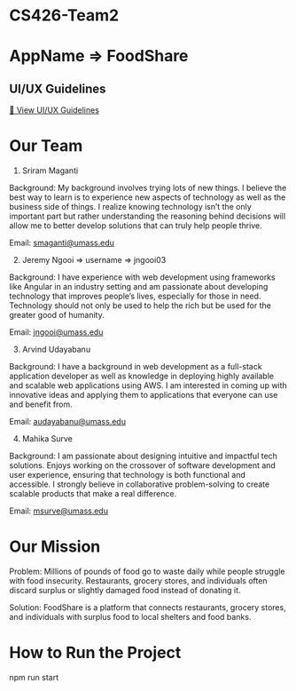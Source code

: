 # CS426-Team2

# AppName => FoodShare

## UI/UX Guidelines  
[📄 View UI/UX Guidelines](UX_DESIGN_STYLE_GUIDELINES.md)  

# Our Team

1) Sriram Maganti

Background:
My background involves trying lots of new things. I believe the best way to learn is to experience new aspects of technology as well as the business side of things. I realize knowing technology isn’t the only important part but rather understanding the reasoning behind decisions will allow me to better develop solutions that can truly help people thrive.

Email: smaganti@umass.edu 

2) Jeremy Ngooi => username => jngooi03

Background:
I have experience with web development using frameworks like Angular in an industry setting and am passionate about developing technology that improves people’s lives, especially for those in need. Technology should not only be used to help the rich but be used for the greater good of humanity.

Email: jngooi@umass.edu 

3) Arvind Udayabanu

Background:
I have a background in web development as a full-stack application developer as well as knowledge in deploying highly available and scalable web applications using AWS. I am interested in coming up with innovative ideas and applying them to applications that everyone can use and benefit from.

Email: audayabanu@umass.edu 


4) Mahika Surve

Background:
I am passionate about designing intuitive and impactful tech solutions. Enjoys working on the crossover of software development and user experience, ensuring that technology is both functional and accessible. I strongly believe in collaborative problem-solving to create scalable products that make a real difference.

Email: msurve@umass.edu  


# Our Mission

Problem:
Millions of pounds of food go to waste daily while people struggle with food insecurity. Restaurants, grocery stores, and individuals often discard surplus or slightly damaged food instead of donating it.

Solution:
FoodShare is a platform that connects restaurants, grocery stores, and individuals with surplus food to local shelters and food banks.

# How to Run the Project 
npm run start
